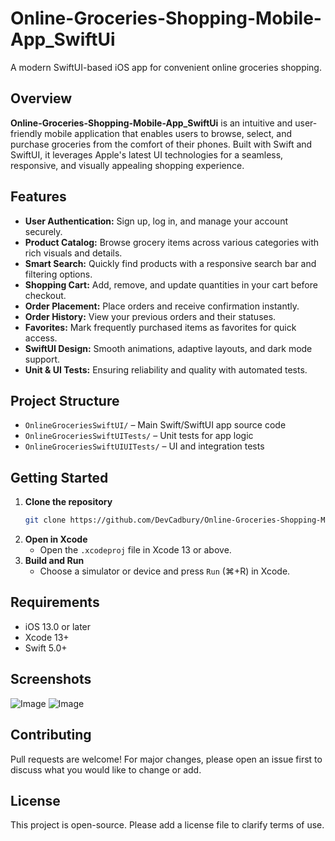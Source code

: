 # Online-Groceries-Shopping-Mobile-App_SwiftUi

A modern SwiftUI-based iOS app for convenient online groceries shopping.

## Overview

**Online-Groceries-Shopping-Mobile-App_SwiftUi** is an intuitive and user-friendly mobile application that enables users to browse, select, and purchase groceries from the comfort of their phones. Built with Swift and SwiftUI, it leverages Apple's latest UI technologies for a seamless, responsive, and visually appealing shopping experience.

## Features

- **User Authentication:** Sign up, log in, and manage your account securely.
- **Product Catalog:** Browse grocery items across various categories with rich visuals and details.
- **Smart Search:** Quickly find products with a responsive search bar and filtering options.
- **Shopping Cart:** Add, remove, and update quantities in your cart before checkout.
- **Order Placement:** Place orders and receive confirmation instantly.
- **Order History:** View your previous orders and their statuses.
- **Favorites:** Mark frequently purchased items as favorites for quick access.
- **SwiftUI Design:** Smooth animations, adaptive layouts, and dark mode support.
- **Unit & UI Tests:** Ensuring reliability and quality with automated tests.

## Project Structure

- `OnlineGroceriesSwiftUI/` – Main Swift/SwiftUI app source code
- `OnlineGroceriesSwiftUITests/` – Unit tests for app logic
- `OnlineGroceriesSwiftUIUITests/` – UI and integration tests

## Getting Started

1. **Clone the repository**
   ```bash
   git clone https://github.com/DevCadbury/Online-Groceries-Shopping-Mobile-App_SwiftUi.git
   ```
2. **Open in Xcode**
   - Open the `.xcodeproj` file in Xcode 13 or above.
3. **Build and Run**
   - Choose a simulator or device and press `Run` (⌘+R) in Xcode.

## Requirements

- iOS 13.0 or later
- Xcode 13+
- Swift 5.0+

## Screenshots

![Image](https://github.com/user-attachments/assets/ff3987d4-1607-4554-a12b-c7244f3caaec)
![Image](https://github.com/user-attachments/assets/93d6ee92-547e-4f21-b732-2ee23ff450eb)

## Contributing

Pull requests are welcome! For major changes, please open an issue first to discuss what you would like to change or add.

## License

This project is open-source. Please add a license file to clarify terms of use.

